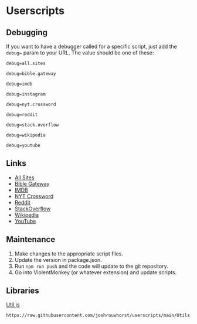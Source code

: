 # Userscripts

## Debugging

If you want to have a debugger called for a specific script, just add the `debug=` param to your URL. The value should be one of these:

```text
debug=all.sites
```

```text
debug=bible.gateway
```

```text
debug=imdb
```

```text
debug=instagram
```

```text
debug=nyt.crossword
```

```text
debug=reddit
```

```text
debug=stack.overflow
```

```text
debug=wikipedia
```

```text
debug=youtube
```

## Links

- [All Sites](https://github.com/joshrouwhorst/userscripts/raw/main/All%20Sites.user.js)
- [Bible Gateway](https://github.com/joshrouwhorst/userscripts/raw/main/Bible%20Gateway.user.js)
- [IMDB](https://github.com/joshrouwhorst/userscripts/raw/main/IMDB.user.js)
- [NYT Crossword](https://github.com/joshrouwhorst/userscripts/raw/main/NYT%20Crossword.user.js)
- [Reddit](https://github.com/joshrouwhorst/userscripts/raw/main/Reddit.user.js)
- [StackOverflow](https://github.com/joshrouwhorst/userscripts/raw/main/StackOverflow.user.js)
- [Wikipedia](https://github.com/joshrouwhorst/userscripts/raw/main/Wikipedia.user.js)
- [YouTube](https://github.com/joshrouwhorst/userscripts/raw/main/Youtube.user.js)

## Maintenance

1. Make changes to the appropriate script files.
2. Update the version in package.json.
3. Run `npm run push` and the code will update to the git repository.
4. Go into ViolentMonkey (or whatever extension) and update scripts.

## Libraries

[Util.js](https://raw.githubusercontent.com/joshrouwhorst/userscripts/main/Utils.js)

```URL
https://raw.githubusercontent.com/joshrouwhorst/userscripts/main/Utils.js
```
